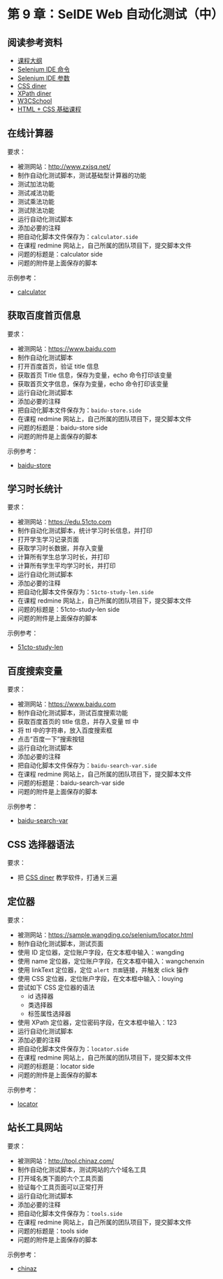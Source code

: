 # 第 9 章：SeIDE Web 自动化测试（中）

## 阅读参考资料

- [课程大纲](http://naotu.baidu.com/file/2808e24ce835c34ccce45489b75ce486?token=787ca33c65defb65)
- [Selenium IDE 命令](https://selenium.wangding.co/commands.html)
- [Selenium IDE 参数](https://selenium.wangding.co/arguments.html)
- [CSS diner](http://flukeout.github.io/)
- [XPath diner](http://www.topswagcode.com/xpath/)
- [W3CSchool](http://www.w3school.com.cn/)
- [HTML + CSS 基础课程](http://www.imooc.com/learn/9)

## 在线计算器

要求：
- 被测网站：http://www.zxjsq.net/
- 制作自动化测试脚本，测试基础型计算器的功能
- 测试加法功能
- 测试减法功能
- 测试乘法功能
- 测试除法功能
- 运行自动化测试脚本
- 添加必要的注释
- 把自动化脚本文件保存为：`calculator.side`
- 在课程 redmine 网站上，自己所属的团队项目下，提交脚本文件
- 问题的标题是：calculator side
- 问题的附件是上面保存的脚本

示例参考：
- [calculator](https://github.com/wangding/selenium-ide-demo/blob/master/test/calculator.side)

## 获取百度首页信息

要求：
- 被测网站：https://www.baidu.com
- 制作自动化测试脚本
- 打开百度首页，验证 title 信息
- 获取首页 Title 信息，保存为变量，echo 命令打印该变量
- 获取首页文字信息，保存为变量，echo 命令打印该变量
- 运行自动化测试脚本
- 添加必要的注释
- 把自动化脚本文件保存为：`baidu-store.side`
- 在课程 redmine 网站上，自己所属的团队项目下，提交脚本文件
- 问题的标题是：baidu-store side
- 问题的附件是上面保存的脚本

示例参考：
- [baidu-store](https://github.com/wangding/selenium-ide-demo/blob/master/test/baidu-store.side)

## 学习时长统计

要求：
- 被测网站：https://edu.51cto.com
- 制作自动化测试脚本，统计学习时长信息，并打印
- 打开学生学习记录页面
- 获取学习时长数据，并存入变量
- 计算所有学生总学习时长，并打印
- 计算所有学生平均学习时长，并打印
- 运行自动化测试脚本
- 添加必要的注释
- 把自动化脚本文件保存为：`51cto-study-len.side`
- 在课程 redmine 网站上，自己所属的团队项目下，提交脚本文件
- 问题的标题是：51cto-study-len side
- 问题的附件是上面保存的脚本

示例参考：
- [51cto-study-len](https://github.com/wangding/selenium-ide-demo/blob/master/test/51cto-study-len.side)

## 百度搜索变量

要求：
- 被测网站：https://www.baidu.com
- 制作自动化测试脚本，测试百度搜索功能
- 获取百度首页的 title 信息，并存入变量 ttl 中
- 将 ttl 中的字符串，放入百度搜索框
- 点击“百度一下”搜索按钮
- 运行自动化测试脚本
- 添加必要的注释
- 把自动化脚本文件保存为：`baidu-search-var.side`
- 在课程 redmine 网站上，自己所属的团队项目下，提交脚本文件
- 问题的标题是：baidu-search-var side
- 问题的附件是上面保存的脚本

示例参考：
- [baidu-search-var](https://github.com/wangding/selenium-ide-demo/blob/master/test/baidu-search-var.side)

## CSS 选择器语法

要求：
- 把 [CSS diner](http://flukeout.github.io/) 教学软件，打通关三遍

## 定位器

要求：
- 被测网站：https://sample.wangding.co/selenium/locator.html
- 制作自动化测试脚本，测试页面
- 使用 ID 定位器，定位账户字段，在文本框中输入：wangding
- 使用 name 定位器，定位账户字段，在文本框中输入：wangchenxin
- 使用 linkText 定位器，定位 `alert 页面`链接，并触发 click 操作
- 使用 CSS 定位器，定位账户字段，在文本框中输入：louying
- 尝试如下 CSS 定位器的语法
  - id 选择器
  - 类选择器
  - 标签属性选择器
- 使用 XPath 定位器，定位密码字段，在文本框中输入：123
- 运行自动化测试脚本
- 添加必要的注释
- 把自动化脚本文件保存为：`locator.side`
- 在课程 redmine 网站上，自己所属的团队项目下，提交脚本文件
- 问题的标题是：locator side
- 问题的附件是上面保存的脚本

示例参考：
- [locator](https://github.com/wangding/selenium-ide-demo/blob/master/test/locator.side)

## 站长工具网站

要求：
- 被测网站：http://tool.chinaz.com/
- 制作自动化测试脚本，测试网站的六个域名工具
- 打开域名类下面的六个工具页面
- 验证每个工具页面可以正常打开
- 运行自动化测试脚本
- 添加必要的注释
- 把自动化脚本文件保存为：`tools.side`
- 在课程 redmine 网站上，自己所属的团队项目下，提交脚本文件
- 问题的标题是：tools side
- 问题的附件是上面保存的脚本

示例参考：
- [chinaz](https://github.com/wangding/selenium-ide-demo/blob/master/test/tools.side)
